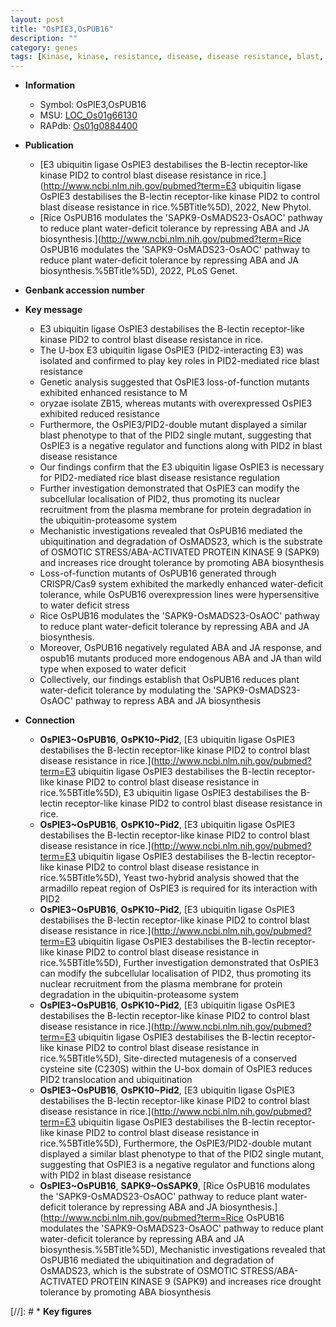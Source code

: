 ```yaml
---
layout: post
title: "OsPIE3,OsPUB16"
description: ""
category: genes
tags: [Kinase, kinase, resistance, disease, disease resistance, blast, R protein, blast resistance, plasma membrane, Ubiquitin, blast disease, drought, stress, ja, JA, tolerance, ABA, drought tolerance, protein kinase,  ABA , ABA biosynthesis, JA biosynthesis, osmotic stress,  ja ]
---
```


* **Information**  
    + Symbol: OsPIE3,OsPUB16  
    + MSU: [LOC_Os01g66130](http://rice.uga.edu/cgi-bin/ORF_infopage.cgi?orf=LOC_Os01g66130)  
    + RAPdb: [Os01g0884400](http://rapdb.dna.affrc.go.jp/viewer/gbrowse_details/irgsp1?name=Os01g0884400)  

* **Publication**  
    + [E3 ubiquitin ligase OsPIE3 destabilises the B-lectin receptor-like kinase PID2 to control blast disease resistance in rice.](http://www.ncbi.nlm.nih.gov/pubmed?term=E3 ubiquitin ligase OsPIE3 destabilises the B-lectin receptor-like kinase PID2 to control blast disease resistance in rice.%5BTitle%5D), 2022, New Phytol.
    + [Rice OsPUB16 modulates the &#x27;SAPK9-OsMADS23-OsAOC&#x27; pathway to reduce plant water-deficit tolerance by repressing ABA and JA biosynthesis.](http://www.ncbi.nlm.nih.gov/pubmed?term=Rice OsPUB16 modulates the &#x27;SAPK9-OsMADS23-OsAOC&#x27; pathway to reduce plant water-deficit tolerance by repressing ABA and JA biosynthesis.%5BTitle%5D), 2022, PLoS Genet.

* **Genbank accession number**  

* **Key message**  
    + E3 ubiquitin ligase OsPIE3 destabilises the B-lectin receptor-like kinase PID2 to control blast disease resistance in rice.
    + The U-box E3 ubiquitin ligase OsPIE3 (PID2-interacting E3) was isolated and confirmed to play key roles in PID2-mediated rice blast resistance
    + Genetic analysis suggested that OsPIE3 loss-of-function mutants exhibited enhanced resistance to M
    + oryzae isolate ZB15, whereas mutants with overexpressed OsPIE3 exhibited reduced resistance
    + Furthermore, the OsPIE3/PID2-double mutant displayed a similar blast phenotype to that of the PID2 single mutant, suggesting that OsPIE3 is a negative regulator and functions along with PID2 in blast disease resistance
    + Our findings confirm that the E3 ubiquitin ligase OsPIE3 is necessary for PID2-mediated rice blast disease resistance regulation
    + Further investigation demonstrated that OsPIE3 can modify the subcellular localisation of PID2, thus promoting its nuclear recruitment from the plasma membrane for protein degradation in the ubiquitin-proteasome system
    + Mechanistic investigations revealed that OsPUB16 mediated the ubiquitination and degradation of OsMADS23, which is the substrate of OSMOTIC STRESS/ABA-ACTIVATED PROTEIN KINASE 9 (SAPK9) and increases rice drought tolerance by promoting ABA biosynthesis
    + Loss-of-function mutants of OsPUB16 generated through CRISPR/Cas9 system exhibited the markedly enhanced water-deficit tolerance, while OsPUB16 overexpression lines were hypersensitive to water deficit stress
    + Rice OsPUB16 modulates the &#x27;SAPK9-OsMADS23-OsAOC&#x27; pathway to reduce plant water-deficit tolerance by repressing ABA and JA biosynthesis.
    + Moreover, OsPUB16 negatively regulated ABA and JA response, and ospub16 mutants produced more endogenous ABA and JA than wild type when exposed to water deficit
    + Collectively, our findings establish that OsPUB16 reduces plant water-deficit tolerance by modulating the &#x27;SAPK9-OsMADS23-OsAOC&#x27; pathway to repress ABA and JA biosynthesis

* **Connection**  
    + __OsPIE3~OsPUB16__, __OsPK10~Pid2__, [E3 ubiquitin ligase OsPIE3 destabilises the B-lectin receptor-like kinase PID2 to control blast disease resistance in rice.](http://www.ncbi.nlm.nih.gov/pubmed?term=E3 ubiquitin ligase OsPIE3 destabilises the B-lectin receptor-like kinase PID2 to control blast disease resistance in rice.%5BTitle%5D), E3 ubiquitin ligase OsPIE3 destabilises the B-lectin receptor-like kinase PID2 to control blast disease resistance in rice.
    + __OsPIE3~OsPUB16__, __OsPK10~Pid2__, [E3 ubiquitin ligase OsPIE3 destabilises the B-lectin receptor-like kinase PID2 to control blast disease resistance in rice.](http://www.ncbi.nlm.nih.gov/pubmed?term=E3 ubiquitin ligase OsPIE3 destabilises the B-lectin receptor-like kinase PID2 to control blast disease resistance in rice.%5BTitle%5D),  Yeast two-hybrid analysis showed that the armadillo repeat region of OsPIE3 is required for its interaction with PID2
    + __OsPIE3~OsPUB16__, __OsPK10~Pid2__, [E3 ubiquitin ligase OsPIE3 destabilises the B-lectin receptor-like kinase PID2 to control blast disease resistance in rice.](http://www.ncbi.nlm.nih.gov/pubmed?term=E3 ubiquitin ligase OsPIE3 destabilises the B-lectin receptor-like kinase PID2 to control blast disease resistance in rice.%5BTitle%5D),  Further investigation demonstrated that OsPIE3 can modify the subcellular localisation of PID2, thus promoting its nuclear recruitment from the plasma membrane for protein degradation in the ubiquitin-proteasome system
    + __OsPIE3~OsPUB16__, __OsPK10~Pid2__, [E3 ubiquitin ligase OsPIE3 destabilises the B-lectin receptor-like kinase PID2 to control blast disease resistance in rice.](http://www.ncbi.nlm.nih.gov/pubmed?term=E3 ubiquitin ligase OsPIE3 destabilises the B-lectin receptor-like kinase PID2 to control blast disease resistance in rice.%5BTitle%5D),  Site-directed mutagenesis of a conserved cysteine site (C230S) within the U-box domain of OsPIE3 reduces PID2 translocation and ubiquitination
    + __OsPIE3~OsPUB16__, __OsPK10~Pid2__, [E3 ubiquitin ligase OsPIE3 destabilises the B-lectin receptor-like kinase PID2 to control blast disease resistance in rice.](http://www.ncbi.nlm.nih.gov/pubmed?term=E3 ubiquitin ligase OsPIE3 destabilises the B-lectin receptor-like kinase PID2 to control blast disease resistance in rice.%5BTitle%5D),  Furthermore, the OsPIE3/PID2-double mutant displayed a similar blast phenotype to that of the PID2 single mutant, suggesting that OsPIE3 is a negative regulator and functions along with PID2 in blast disease resistance
    + __OsPIE3~OsPUB16__, __SAPK9~OsSAPK9__, [Rice OsPUB16 modulates the &#x27;SAPK9-OsMADS23-OsAOC&#x27; pathway to reduce plant water-deficit tolerance by repressing ABA and JA biosynthesis.](http://www.ncbi.nlm.nih.gov/pubmed?term=Rice OsPUB16 modulates the &#x27;SAPK9-OsMADS23-OsAOC&#x27; pathway to reduce plant water-deficit tolerance by repressing ABA and JA biosynthesis.%5BTitle%5D),  Mechanistic investigations revealed that OsPUB16 mediated the ubiquitination and degradation of OsMADS23, which is the substrate of OSMOTIC STRESS/ABA-ACTIVATED PROTEIN KINASE 9 (SAPK9) and increases rice drought tolerance by promoting ABA biosynthesis

[//]: # * **Key figures**  



